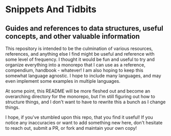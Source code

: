 # Snippets And Tidbits
## Guides and references to data structures, useful concepts, and other valuable information

This repository is intended to be the culmination of various resources, references, and anything else I find might be useful and reference with some level of frequency. I thought it would be fun and useful to try and organize everything into a monorepo that I can use as a reference, compendium, handbook - whatever! I am also hoping to keep this somewhat language agnostic. I hope to include many languages, and may even implement some examples in multiple languages.

At some point, this README will be more fleshed out and become an overarching directory for the monorepo, but I'm still figuring out how to structure things, and I don't want to have to rewrite this a bunch as I change things.

I hope, if you've stumbled upon this repo, that you find it useful! If you notice any inaccuracies or want to add something new here, don't hesitate to reach out, submit a PR, or fork and maintain your own copy!
